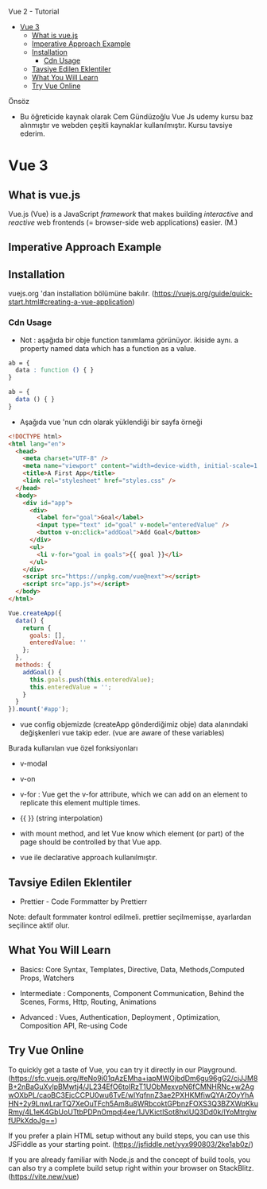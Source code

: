 Vue 2 - Tutorial


- [Vue 3](#vue-3)
  - [What is vue.js](#what-is-vuejs)
  - [Imperative Approach Example](#imperative-approach-example)
  - [Installation](#installation)
    - [Cdn Usage](#cdn-usage)
  - [Tavsiye Edilen Eklentiler](#tavsiye-edilen-eklentiler)
  - [What You Will Learn](#what-you-will-learn)
  - [Try Vue Online​](#try-vue-online)

Önsöz

- Bu öğreticide kaynak olarak Cem Gündüzoğlu Vue Js udemy kursu baz alınmıştır ve webden çeşitli kaynaklar kullanılmıştır. Kursu tavsiye ederim.

# Vue 3

## What is vue.js

Vue.js (Vue) is a JavaScript *framework* that makes building *interactive* and *reactive* web frontends (= browser-side web applications) easier. (M.)

## Imperative Approach Example

## Installation

vuejs.org 'dan installation bölümüne bakılır. (https://vuejs.org/guide/quick-start.html#creating-a-vue-application)


### Cdn Usage

- Not : aşağıda bir obje function tanımlama görünüyor. ikiside aynı. a property named data which has a function as a value.

```css
ab = { 
  data : function () { }
}
```

```js
ab = { 
  data () { }
}
```

- Aşağıda vue 'nun cdn olarak yüklendiği bir sayfa örneği

```html
<!DOCTYPE html>
<html lang="en">
  <head>
    <meta charset="UTF-8" />
    <meta name="viewport" content="width=device-width, initial-scale=1.0" />
    <title>A First App</title>
    <link rel="stylesheet" href="styles.css" />
  </head>
  <body>
    <div id="app">
      <div>
        <label for="goal">Goal</label>
        <input type="text" id="goal" v-model="enteredValue" />
        <button v-on:click="addGoal">Add Goal</button>
      </div>
      <ul>
        <li v-for="goal in goals">{{ goal }}</li>
      </ul>
    </div>
    <script src="https://unpkg.com/vue@next"></script>
    <script src="app.js"></script>
  </body>
</html>

```

```js
Vue.createApp({
  data() {
    return {
      goals: [],
      enteredValue: ''
    };
  },
  methods: {
    addGoal() {
      this.goals.push(this.enteredValue);
      this.enteredValue = '';
    }
  }
}).mount('#app');
```

- vue config objemizde (createApp gönderdiğimiz obje) data alanındaki değişkenleri vue takip eder. (vue are aware of these variables)

Burada kullanılan vue özel fonksiyonları

- v-modal

- v-on

- v-for : Vue get the v-for attribute, which we can add on an element to replicate this element multiple times.

- {{ }} (string interpolation)

- with mount method, and let Vue know which element (or part) of the page should be controlled by that Vue app.

- vue ile declarative approach kullanılmıştır.


## Tavsiye Edilen Eklentiler

- Prettier - Code Formmatter by Prettierr

Note: default formmater kontrol edilmeli. prettier seçilmemişse, ayarlardan seçilince aktif olur.

## What You Will Learn

- Basics: Core Syntax, Templates, Directive, Data, Methods,Computed Props, Watchers

- Intermediate : Components, Component Communication, Behind the Scenes, Forms, Http, Routing, Animations

- Advanced : Vues, Authentication, Deployment , Optimization, Composition API, Re-using Code


## Try Vue Online​

To quickly get a taste of Vue, you can try it directly in our Playground. (https://sfc.vuejs.org/#eNo9j01qAzEMha+iapMWOjbdDm6gu96gG2/cjJJM8B+2nBaGuXvlpBMwtj4/JL234EfO6toIRzT1UObMexvpN6fCMNHRNc+w2AgwOXbPL/caoBC3EjcCCPU0wu6TvE/wlYqfnnZ3ae2PXHKMfiwQYArZOyYhAHN+2y9LnwLrarTQ7XeOuTFch5Am8u8WRbcoktGPbnzFOXS3Q3BZXWqKkuRmy/4L1eK4GbUoUTtbPDPnOmpdj4ee/1JVKictlSot8hxIUQ3Dd0k/lYoMtrglwfUPkXdoJg==)

If you prefer a plain HTML setup without any build steps, you can use this JSFiddle as your starting point. (https://jsfiddle.net/yyx990803/2ke1ab0z/)

If you are already familiar with Node.js and the concept of build tools, you can also try a complete build setup right within your browser on StackBlitz. (https://vite.new/vue)





